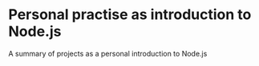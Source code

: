 # Personal practise as introduction to Node.js
A summary of projects as a personal introduction to Node.js 
